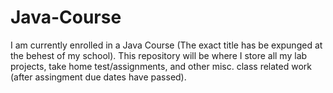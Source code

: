 # Java-Course
I am currently enrolled in a Java Course (The exact title has be expunged at the behest of my school). This repository will be where I store all my lab projects, take home test/assignments, and other misc. class related work (after assingment due dates have passed).
